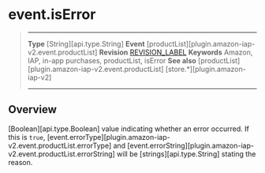 # event.isError

> --------------------- ------------------------------------------------------------------------------------------
> __Type__              [String][api.type.String]
> __Event__             [productList][plugin.amazon-iap-v2.event.productList]
> __Revision__          [REVISION_LABEL](REVISION_URL)
> __Keywords__          Amazon, IAP, in-app purchases, productList, isError
> __See also__			[productList][plugin.amazon-iap-v2.event.productList]
>						[store.*][plugin.amazon-iap-v2]
> --------------------- ------------------------------------------------------------------------------------------

## Overview

[Boolean][api.type.Boolean] value indicating whether an error occurred. If this is `true`, [event.errorType][plugin.amazon-iap-v2.event.productList.errorType] and [event.errorString][plugin.amazon-iap-v2.event.productList.errorString] will be [strings][api.type.String] stating the reason.
